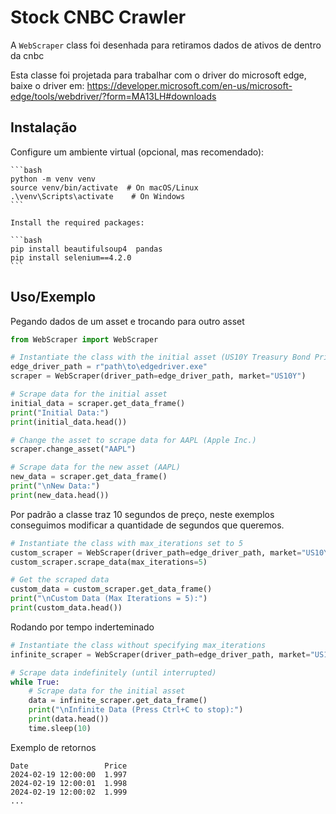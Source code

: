 
# Stock CNBC Crawler

A `WebScraper` class foi desenhada para retiramos dados de ativos de dentro da cnbc

Esta classe foi projetada para trabalhar com o driver do microsoft edge, baixe o driver em: https://developer.microsoft.com/en-us/microsoft-edge/tools/webdriver/?form=MA13LH#downloads





## Instalação

Configure um ambiente virtual (opcional, mas recomendado):

    ```bash
    python -m venv venv
    source venv/bin/activate  # On macOS/Linux
    .\venv\Scripts\activate    # On Windows
    ```

    Install the required packages:

    ```bash
    pip install beautifulsoup4  pandas
    pip install selenium==4.2.0
    ```







    
## Uso/Exemplo
Pegando dados de um asset e trocando para outro asset
```python
from WebScraper import WebScraper

# Instantiate the class with the initial asset (US10Y Treasury Bond Prices)
edge_driver_path = r"path\to\edgedriver.exe"
scraper = WebScraper(driver_path=edge_driver_path, market="US10Y")

# Scrape data for the initial asset
initial_data = scraper.get_data_frame()
print("Initial Data:")
print(initial_data.head())

# Change the asset to scrape data for AAPL (Apple Inc.)
scraper.change_asset("AAPL")

# Scrape data for the new asset (AAPL)
new_data = scraper.get_data_frame()
print("\nNew Data:")
print(new_data.head())


```

Por padrão a classe traz 10 segundos de preço, neste exemplos conseguimos modificar a quantidade de segundos que queremos.
```python
# Instantiate the class with max_iterations set to 5
custom_scraper = WebScraper(driver_path=edge_driver_path, market="US10Y")
custom_scraper.scrape_data(max_iterations=5)

# Get the scraped data
custom_data = custom_scraper.get_data_frame()
print("\nCustom Data (Max Iterations = 5):")
print(custom_data.head())
```
Rodando por tempo inderteminado

``` python
# Instantiate the class without specifying max_iterations
infinite_scraper = WebScraper(driver_path=edge_driver_path, market="US10Y")

# Scrape data indefinitely (until interrupted)
while True:
    # Scrape data for the initial asset
    data = infinite_scraper.get_data_frame()
    print("\nInfinite Data (Press Ctrl+C to stop):")
    print(data.head())
    time.sleep(10)
```
Exemplo de retornos

```shell
Date                 Price
2024-02-19 12:00:00  1.997
2024-02-19 12:00:01  1.998
2024-02-19 12:00:02  1.999
...

```
